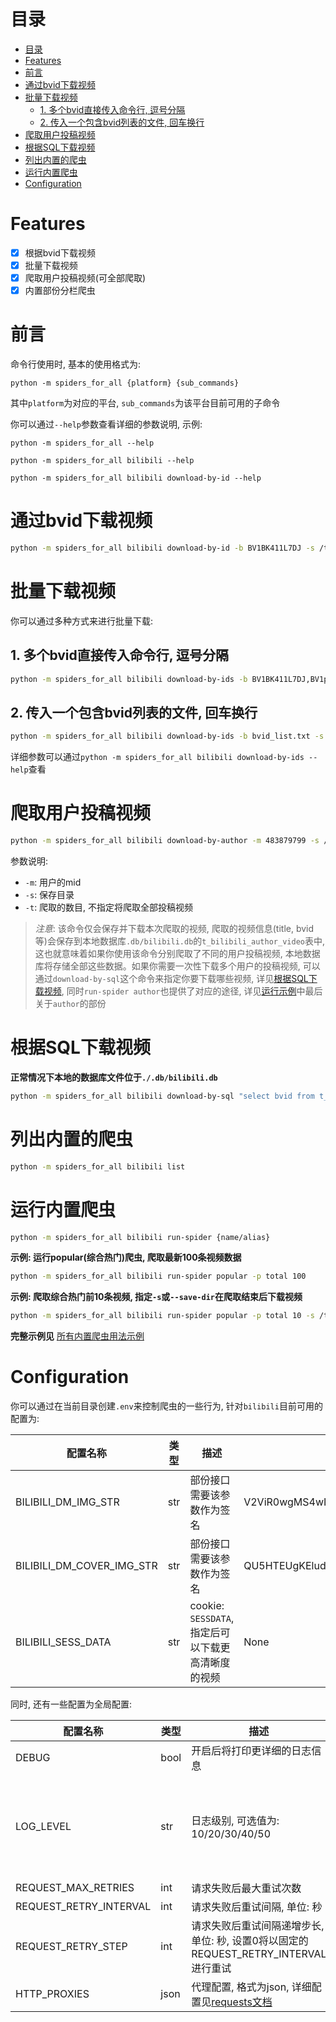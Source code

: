 
# 目录

- [目录](#目录)
- [Features](#features)
- [前言](#前言)
- [通过bvid下载视频](#通过bvid下载视频)
- [批量下载视频](#批量下载视频)
  - [1. 多个bvid直接传入命令行, 逗号分隔](#1-多个bvid直接传入命令行-逗号分隔)
  - [2. 传入一个包含bvid列表的文件, 回车换行](#2-传入一个包含bvid列表的文件-回车换行)
- [爬取用户投稿视频](#爬取用户投稿视频)
- [根据SQL下载视频](#根据sql下载视频)
- [列出内置的爬虫](#列出内置的爬虫)
- [运行内置爬虫](#运行内置爬虫)
- [Configuration](#configuration)

# Features

- [x] 根据bvid下载视频
- [x] 批量下载视频
- [x] 爬取用户投稿视频(可全部爬取)
- [x] 内置部份分栏爬虫

# 前言

命令行使用时, 基本的使用格式为:

`python -m spiders_for_all {platform} {sub_commands}`

其中`platform`为对应的平台, `sub_commands`为该平台目前可用的子命令

你可以通过`--help`参数查看详细的参数说明, 示例:

`python -m spiders_for_all --help`

`python -m spiders_for_all bilibili --help`

`python -m spiders_for_all bilibili download-by-id --help`

# 通过bvid下载视频

```sh
python -m spiders_for_all bilibili download-by-id -b BV1BK411L7DJ -s /tmp/bilibili_download_video
```

# 批量下载视频

你可以通过多种方式来进行批量下载:

## 1. 多个bvid直接传入命令行, 逗号分隔

```sh
python -m spiders_for_all bilibili download-by-ids -b BV1BK411L7DJ,BV1ph4y1g75E -s /tmp/bilibili_download_videos
```

## 2. 传入一个包含bvid列表的文件, 回车换行

```sh
python -m spiders_for_all bilibili download-by-ids -b bvid_list.txt -s /tmp/bilibili_download_videos
```

详细参数可以通过`python -m spiders_for_all bilibili download-by-ids --help`查看

# 爬取用户投稿视频

```sh
python -m spiders_for_all bilibili download-by-author -m 483879799 -s /tmp/bilibili_download_by_author -t 1
```

参数说明:

- `-m`: 用户的mid
- `-s`: 保存目录
- `-t`: 爬取的数目, 不指定将爬取全部投稿视频

>*注意*:
> 该命令仅会保存并下载本次爬取的视频, 爬取的视频信息(title, bvid等)会保存到本地数据库`.db/bilibili.db`的`t_bilibili_author_video`表中, 这也就意味着如果你使用该命令分别爬取了不同的用户投稿视频, 本地数据库将存储全部这些数据。如果你需要一次性下载多个用户的投稿视频, 可以通过`download-by-sql`这个命令来指定你要下载哪些视频, 详见[根据SQL下载视频](#根据sql下载视频), 同时`run-spider author`也提供了对应的途径, 详见[运行示例](../../../example/bilibili/example_run_spider.sh)中最后关于`author`的部份


# 根据SQL下载视频

**正常情况下本地的数据库文件位于`./.db/bilibili.db`**

```sh
python -m spiders_for_all bilibili download-by-sql "select bvid from t_bilibili_author_video limit 5" -s /tmp/bilibili_download_by_sql
```

# 列出内置的爬虫

```sh
python -m spiders_for_all bilibili list
```

# 运行内置爬虫

```sh
python -m spiders_for_all bilibili run-spider {name/alias}
```

**示例: 运行popular(综合热门)爬虫, 爬取最新100条视频数据**

```sh
python -m spiders_for_all bilibili run-spider popular -p total 100
```


**示例: 爬取综合热门前10条视频, 指定`-s`或`--save-dir`在爬取结束后下载视频**

```sh
python -m spiders_for_all bilibili run-spider popular -p total 10 -s /tmp
```

**完整示例见** [所有内置爬虫用法示例](../../../example/bilibili/example_run_spider.sh)

# Configuration

你可以通过在当前目录创建`.env`来控制爬虫的一些行为, 针对`bilibili`目前可用的配置为:

|配置名称|类型|描述|默认值|示例|
|---|---|---|---|---|
|BILIBILI_DM_IMG_STR|str|部份接口需要该参数作为签名|V2ViR0wgMS4wIChPcGVuR0wgRVMgMi4wIENocm9taXVtKQ|BILIBILI_DM_IMG_STR="DM IMG STR"|
|BILIBILI_DM_COVER_IMG_STR|str|部份接口需要该参数作为签名|QU5HTEUgKEludGVsIEluYy4sIEludGVsKFIpIElyaXMoVE0pIFBsdXMgR3JhcGhpY3MgNjU1LCBPcGVuR0wgNC4xKUdvb2dsZSBJbmMuIChJbnRlbCBJbmMuKQ|BILIBILI_DM_COVER_IMG_STR="DM COVER IMG STR"|
|BILIBILI_SESS_DATA|str|cookie: `SESSDATA`, 指定后可以下载更高清晰度的视频|None|BILIBILI_SESS_DATA="YOUR SESS DATA"|


同时, 还有一些配置为全局配置:

|配置名称|类型|描述|默认值|示例|
|---|---|---|---|---|
|DEBUG|bool|开启后将打印更详细的日志信息|false|DEBUG=true|
|LOG_LEVEL|str|日志级别, 可选值为: 10/20/30/40/50|DEBUG开启的情况下默认是10, 否则默认20|LOG_LEVEL=30|
|REQUEST_MAX_RETRIES|int|请求失败后最大重试次数|10|REQUEST_MAX_RETRIES=20|
|REQUEST_RETRY_INTERVAL|int|请求失败后重试间隔, 单位: 秒|30|REQUEST_RETRY_INTERVAL=45|
|REQUEST_RETRY_STEP|int|请求失败后重试间隔递增步长, 单位: 秒, 设置0将以固定的REQUEST_RETRY_INTERVAL进行重试|10|REQUEST_RETRY_STEP=5|
|HTTP_PROXIES|json|代理配置, 格式为json, 详细配置见[requests文档](https://docs.python-requests.org/en/latest/user/advanced/#proxies)|None|HTTP_PROXIES={"http":"http://your_proxy.com"}|

